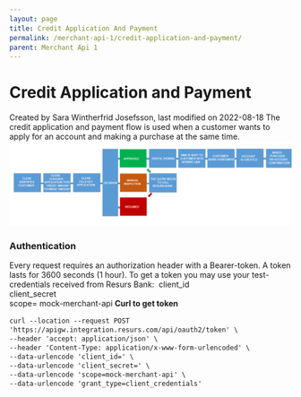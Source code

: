 ```yaml
---
layout: page
title: Credit Application And Payment
permalink: /merchant-api-1/credit-application-and-payment/
parent: Merchant Api 1
---
```



# Credit Application and Payment 
Created by Sara Wintherfrid Josefsson, last modified on 2022-08-18
The credit application and payment flow is used when a customer wants to
apply for an account and making a purchase at the same time. 
![](../../attachments/71794850/71794869.png)
### **Authentication**
Every request requires an authorization header with a Bearer-token. A
token lasts for 3600 seconds (1 hour). To get a token you may use your
test-credentials received from Resurs Bank: 
client_id  
client_secret  
scope= mock-merchant-api
**Curl to get token**
``` syntaxhighlighter-pre
curl --location --request POST 'https://apigw.integration.resurs.com/api/oauth2/token' \
--header 'accept: application/json' \
--header 'Content-Type: application/x-www-form-urlencoded' \
--data-urlencode 'client_id=' \
--data-urlencode 'client_secret=' \
--data-urlencode 'scope=mock-merchant-api' \
--data-urlencode 'grant_type=client_credentials'
```
